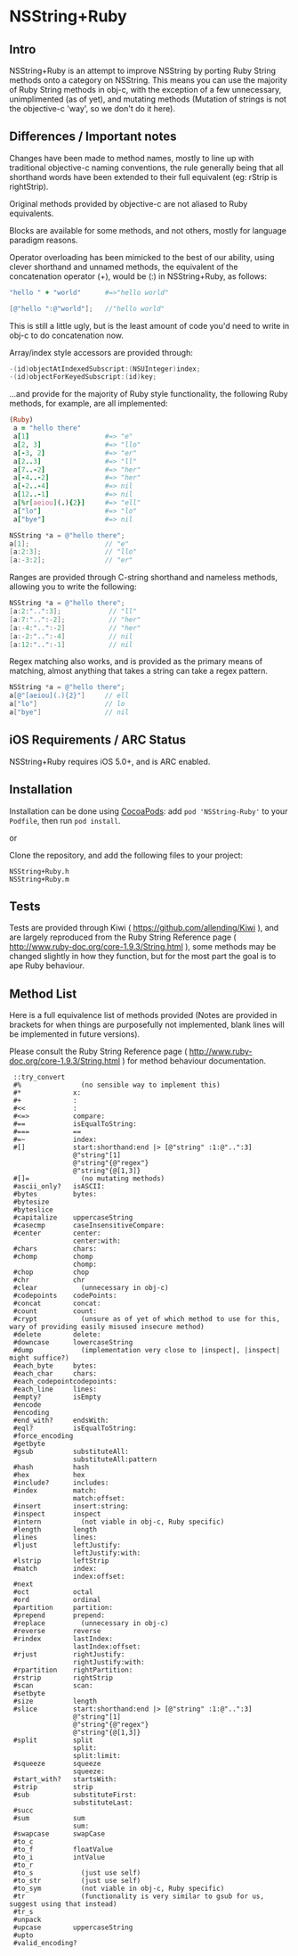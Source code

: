 NSString+Ruby
====================

Intro
---------------------
NSString+Ruby is an attempt to improve NSString by porting Ruby String methods onto a category on NSString. 
This means you can use the majority of Ruby String methods in obj-c, with the exception of a few unnecessary, 
unimplimented (as of yet), and mutating methods (Mutation of strings is not the objective-c 'way', so we don't do it here).

Differences / Important notes
---------------------
Changes have been made to method names, mostly to line up with traditional objective-c naming conventions, the rule
generally being that all shorthand words have been extended to their full equivalent (eg: rStrip is rightStrip).

Original methods provided by objective-c are not aliased to Ruby equivalents.

Blocks are available for some methods, and not others, mostly for language paradigm reasons.

Operator overloading has been mimicked to the best of our ability, using clever shorthand and unnamed methods,
the equivalent of the concatenation operator (+), would be (:) in NSString+Ruby, as follows:

```ruby
"hello " + "world"      #=>"hello world"
```

```objective-c
[@"hello ":@"world"];   //"hello world"
```

This is still a little ugly, but is the least amount of code you'd need to write in obj-c to do concatenation now.

Array/index style accessors are provided through:

```objective-c
-(id)objectAtIndexedSubscript:(NSUInteger)index;
-(id)objectForKeyedSubscript:(id)key;
```

...and provide for the majority of Ruby style functionality, the following Ruby methods, for example, are all implemented:

```ruby
(Ruby)
 a = "hello there"
 a[1]                   #=> "e"
 a[2, 3]                #=> "llo"
 a[-3, 2]               #=> "er"
 a[2..3]                #=> "ll"
 a[7..-2]               #=> "her"
 a[-4..-2]              #=> "her"
 a[-2..-4]              #=> nil
 a[12..-1]              #=> nil
 a[%r[aeiou](.){2}]     #=> "ell"
 a["lo"]                #=> "lo"
 a["bye"]               #=> nil
```

```objective-c
NSString *a = @"hello there";
a[1];                   // "e"
[a:2:3];                // "llo"
[a:-3:2];               // "er"
```

Ranges are provided through C-string shorthand and nameless methods, allowing you to write the following:

```objective-c
NSString *a = @"hello there";
[a:2:"..":3];            // "ll"
[a:7:"..":-2];           // "her"
[a:-4:"..":-2]           // "her"
[a:-2:"..":-4]           // nil
[a:12:"..":-1]           // nil
```

Regex matching also works, and is provided as the primary means of matching, almost anything that takes a string
can take a regex pattern.

```objective-c
NSString *a = @"hello there";
a[@"[aeiou](.){2}"]     // ell
a["lo"]                 // lo
a["bye"]                // nil
```

iOS Requirements / ARC Status
---------------------
NSString+Ruby requires iOS 5.0+, and is ARC enabled.

Installation
---------------------
Installation can be done using [CocoaPods](http://cocoapods.org):
add `pod 'NSString-Ruby'` to your `Podfile`, then run `pod install`.

or

Clone the repository, and add the following files to your project:
```
NSString+Ruby.h 
NSString+Ruby.m
```

Tests
---------------------
Tests are provided through Kiwi ( https://github.com/allending/Kiwi ), and are largely reproduced from the Ruby String
Reference page ( http://www.ruby-doc.org/core-1.9.3/String.html ), some methods may be changed slightly
in how they function, but for the most part the goal is to ape Ruby behaviour.

Method List
---------------------
Here is a full equivalence list of methods provided (Notes are provided in brackets for when things are purposefully
not implemented, blank lines will be implemented in future versions).

Please consult the Ruby String Reference page ( http://www.ruby-doc.org/core-1.9.3/String.html ) for method behaviour
documentation.

```
 ::try_convert
 #%               (no sensible way to implement this)
 #*             x:
 #+             :
 #<<            :
 #<=>           compare:
 #==            isEqualToString:
 #===           ==
 #=~            index:
 #[]            start:shorthand:end |> [@"string" :1:@"..":3]
                @"string"[1]
                @"string"{@"regex"}
                @"string"{@[1,3]}
 #[]=             (no mutating methods)
 #ascii_only?   isASCII:
 #bytes         bytes:
 #bytesize        
 #byteslice
 #capitalize    uppercaseString
 #casecmp       caseInsensitiveCompare:
 #center        center: 
                center:with:
 #chars         chars:
 #chomp         chomp
                chomp:
 #chop          chop
 #chr           chr
 #clear           (unnecessary in obj-c)
 #codepoints    codePoints:
 #concat        concat:
 #count         count:
 #crypt           (unsure as of yet of which method to use for this, wary of providing easily misused insecure method)
 #delete        delete:
 #downcase      lowercaseString
 #dump            (implementation very close to |inspect|, |inspect| might suffice?)
 #each_byte     bytes:
 #each_char     chars:
 #each_codepointcodepoints:
 #each_line     lines:
 #empty?        isEmpty
 #encode        
 #encoding
 #end_with?     endsWith:
 #eql?          isEqualToString:
 #force_encoding
 #getbyte
 #gsub          substituteAll:
                substituteAll:pattern
 #hash          hash
 #hex           hex
 #include?      includes:
 #index         match:
                match:offset:
 #insert        insert:string:
 #inspect       inspect
 #intern          (not viable in obj-c, Ruby specific)
 #length        length
 #lines         lines:
 #ljust         leftJustify:
                leftJustify:with:
 #lstrip        leftStrip
 #match         index:
                index:offset:
 #next
 #oct           octal
 #ord           ordinal
 #partition     partition:
 #prepend       prepend:
 #replace         (unnecessary in obj-c)
 #reverse       reverse
 #rindex        lastIndex:
                lastIndex:offset:
 #rjust         rightJustify:
                rightJustify:with:
 #rpartition    rightPartition:
 #rstrip        rightStrip
 #scan          scan:
 #setbyte
 #size          length
 #slice         start:shorthand:end |> [@"string" :1:@"..":3]
                @"string"[1]
                @"string"{@"regex"}
                @"string"{@[1,3]}
 #split         split
                split:
                split:limit:
 #squeeze       squeeze
                squeeze:
 #start_with?   startsWith:
 #strip         strip
 #sub           substituteFirst:
                substituteLast:
 #succ
 #sum           sum
                sum:
 #swapcase      swapCase
 #to_c
 #to_f          floatValue
 #to_i          intValue
 #to_r
 #to_s            (just use self)
 #to_str          (just use self)
 #to_sym          (not viable in obj-c, Ruby specific)
 #tr              (functionality is very similar to gsub for us, suggest using that instead)
 #tr_s
 #unpack
 #upcase        uppercaseString
 #upto
 #valid_encoding?
 
```
